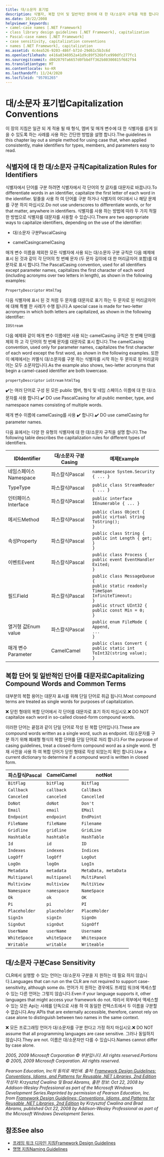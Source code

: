 ```yaml
---
title: 대/소문자 표기법
description: 식별자, 복합 단어 및 일반적인 용어에 대 한 대/소문자 규칙을 적용 합니다. .NET에서 대/소문자 구분이 작동 하는 방식을 이해 합니다.
ms.date: 10/22/2008
helpviewer_keywords:
- camel-case names [.NET Framework]
- class library design guidelines [.NET Framework], capitalization
- Pascal-case names [.NET Framework]
- case sensitivity, capitalization conventions
- names [.NET Framework], capitalization
ms.assetid: 4c4ea526-9203-486f-b72d-29d61c5b3c6d
ms.openlocfilehash: e416a8346952a41d9c89f526bfce990dfc277fc1
ms.sourcegitcommit: d8020797a6657d0fbbdff362b80300815f682f94
ms.translationtype: MT
ms.contentlocale: ko-KR
ms.lasthandoff: 11/24/2020
ms.locfileid: "95701265"
---
```

# <a name="capitalization-conventions"></a><span data-ttu-id="705e5-104">대/소문자 표기법</span><span class="sxs-lookup"><span data-stu-id="705e5-104">Capitalization Conventions</span></span>

<span data-ttu-id="705e5-105">이 장의 지침은 일관 되 게 적용 될 때 형식, 멤버 및 매개 변수에 대 한 식별자를 쉽게 읽을 수 있도록 하는 사례를 사용 하는 간단한 방법을 설명 합니다.</span><span class="sxs-lookup"><span data-stu-id="705e5-105">The guidelines in this chapter lay out a simple method for using case that, when applied consistently, make identifiers for types, members, and parameters easy to read.</span></span>

## <a name="capitalization-rules-for-identifiers"></a><span data-ttu-id="705e5-106">식별자에 대 한 대/소문자 규칙</span><span class="sxs-lookup"><span data-stu-id="705e5-106">Capitalization Rules for Identifiers</span></span>

 <span data-ttu-id="705e5-107">식별자에서 단어를 구분 하려면 식별자에서 각 단어의 첫 글자를 대문자로 바꿉니다.</span><span class="sxs-lookup"><span data-stu-id="705e5-107">To differentiate words in an identifier, capitalize the first letter of each word in the identifier.</span></span> <span data-ttu-id="705e5-108">밑줄을 사용 하 여 단어를 구분 하거나 식별자의 어디에서 나 해당 문제를 구분 하지 마십시오.</span><span class="sxs-lookup"><span data-stu-id="705e5-108">Do not use underscores to differentiate words, or for that matter, anywhere in identifiers.</span></span> <span data-ttu-id="705e5-109">식별자를 사용 하는 방법에 따라 두 가지 적절 한 방법으로 식별자를 대문자를 사용할 수 있습니다.</span><span class="sxs-lookup"><span data-stu-id="705e5-109">There are two appropriate ways to capitalize identifiers, depending on the use of the identifier:</span></span>

- <span data-ttu-id="705e5-110">대/소문자 구분</span><span class="sxs-lookup"><span data-stu-id="705e5-110">PascalCasing</span></span>

- <span data-ttu-id="705e5-111">camelCasing</span><span class="sxs-lookup"><span data-stu-id="705e5-111">camelCasing</span></span>

 <span data-ttu-id="705e5-112">매개 변수 이름을 제외한 모든 식별자에 사용 되는 대/소문자 구분 규칙은 다음 예제에 표시 된 것과 같이 각 단어의 첫 번째 문자 (두 문자 길이에 대 한 머리글자어 포함)를 대문자로 표시 합니다.</span><span class="sxs-lookup"><span data-stu-id="705e5-112">The PascalCasing convention, used for all identifiers except parameter names, capitalizes the first character of each word (including acronyms over two letters in length), as shown in the following examples:</span></span>

 `PropertyDescriptor`
 `HtmlTag`

 <span data-ttu-id="705e5-113">다음 식별자에 표시 된 것 처럼 두 문자를 대문자로 표기 하는 두 문자로 된 머리글자어에 대해 특별 한 사례가 수행 됩니다.</span><span class="sxs-lookup"><span data-stu-id="705e5-113">A special case is made for two-letter acronyms in which both letters are capitalized, as shown in the following identifier:</span></span>

 `IOStream`

 <span data-ttu-id="705e5-114">다음 예제와 같이 매개 변수 이름에만 사용 되는 camelCasing 규칙은 첫 번째 단어를 제외 하 고 각 단어의 첫 번째 문자를 대문자로 표시 합니다.</span><span class="sxs-lookup"><span data-stu-id="705e5-114">The camelCasing convention, used only for parameter names, capitalizes the first character of each word except the first word, as shown in the following examples.</span></span> <span data-ttu-id="705e5-115">또한이 예제에서는 카멜식 대/소문자를 구분 하는 식별자를 시작 하는 두 문자로 된 머리글자어는 모두 소문자입니다.</span><span class="sxs-lookup"><span data-stu-id="705e5-115">As the example also shows, two-letter acronyms that begin a camel-cased identifier are both lowercase.</span></span>

 `propertyDescriptor`
 `ioStream`
 `htmlTag`

 <span data-ttu-id="705e5-116">✔️는 여러 단어로 구성 된 모든 public 멤버, 형식 및 네임 스페이스 이름에 대 한 대/소문자를 사용 합니다.</span><span class="sxs-lookup"><span data-stu-id="705e5-116">✔️ DO use PascalCasing for all public member, type, and namespace names consisting of multiple words.</span></span>

 <span data-ttu-id="705e5-117">매개 변수 이름에 camelCasing를 사용 ✔️ 합니다.</span><span class="sxs-lookup"><span data-stu-id="705e5-117">✔️ DO use camelCasing for parameter names.</span></span>

 <span data-ttu-id="705e5-118">다음 표에서는 다양 한 유형의 식별자에 대 한 대/소문자 규칙을 설명 합니다.</span><span class="sxs-lookup"><span data-stu-id="705e5-118">The following table describes the capitalization rules for different types of identifiers.</span></span>

|<span data-ttu-id="705e5-119">ID</span><span class="sxs-lookup"><span data-stu-id="705e5-119">Identifier</span></span>|<span data-ttu-id="705e5-120">대/소문자 구분</span><span class="sxs-lookup"><span data-stu-id="705e5-120">Casing</span></span>|<span data-ttu-id="705e5-121">예제</span><span class="sxs-lookup"><span data-stu-id="705e5-121">Example</span></span>|
|----------------|------------|-------------|
|<span data-ttu-id="705e5-122">네임스페이스</span><span class="sxs-lookup"><span data-stu-id="705e5-122">Namespace</span></span>|<span data-ttu-id="705e5-123">파스칼식</span><span class="sxs-lookup"><span data-stu-id="705e5-123">Pascal</span></span>|`namespace System.Security { ... }`|
|<span data-ttu-id="705e5-124">Type</span><span class="sxs-lookup"><span data-stu-id="705e5-124">Type</span></span>|<span data-ttu-id="705e5-125">파스칼식</span><span class="sxs-lookup"><span data-stu-id="705e5-125">Pascal</span></span>|`public class StreamReader { ... }`|
|<span data-ttu-id="705e5-126">인터페이스</span><span class="sxs-lookup"><span data-stu-id="705e5-126">Interface</span></span>|<span data-ttu-id="705e5-127">파스칼식</span><span class="sxs-lookup"><span data-stu-id="705e5-127">Pascal</span></span>|`public interface IEnumerable { ... }`|
|<span data-ttu-id="705e5-128">메서드</span><span class="sxs-lookup"><span data-stu-id="705e5-128">Method</span></span>|<span data-ttu-id="705e5-129">파스칼식</span><span class="sxs-lookup"><span data-stu-id="705e5-129">Pascal</span></span>|`public class Object {` <br />  `public virtual string ToString();` <br /> `}`|
|<span data-ttu-id="705e5-130">속성</span><span class="sxs-lookup"><span data-stu-id="705e5-130">Property</span></span>|<span data-ttu-id="705e5-131">파스칼식</span><span class="sxs-lookup"><span data-stu-id="705e5-131">Pascal</span></span>|`public class String {` <br />  `public int Length { get; }` <br /> `}`|
|<span data-ttu-id="705e5-132">이벤트</span><span class="sxs-lookup"><span data-stu-id="705e5-132">Event</span></span>|<span data-ttu-id="705e5-133">파스칼식</span><span class="sxs-lookup"><span data-stu-id="705e5-133">Pascal</span></span>|`public class Process {` <br />  `public event EventHandler Exited;` <br /> `}`|
|<span data-ttu-id="705e5-134">필드</span><span class="sxs-lookup"><span data-stu-id="705e5-134">Field</span></span>|<span data-ttu-id="705e5-135">파스칼식</span><span class="sxs-lookup"><span data-stu-id="705e5-135">Pascal</span></span>|`public class MessageQueue {` <br />  `public static readonly TimeSpan` <br /> `InfiniteTimeout;` <br /> `}` <br /> `public struct UInt32 {` <br />  `public const Min = 0;` <br /> `}`|
|<span data-ttu-id="705e5-136">열거형 값</span><span class="sxs-lookup"><span data-stu-id="705e5-136">Enum value</span></span>|<span data-ttu-id="705e5-137">파스칼식</span><span class="sxs-lookup"><span data-stu-id="705e5-137">Pascal</span></span>|`public enum FileMode {` <br />  `Append,` <br />  `...` <br /> `}`|
|<span data-ttu-id="705e5-138">매개 변수</span><span class="sxs-lookup"><span data-stu-id="705e5-138">Parameter</span></span>|<span data-ttu-id="705e5-139">Camel</span><span class="sxs-lookup"><span data-stu-id="705e5-139">Camel</span></span>|`public class Convert {` <br />  `public static int ToInt32(string value);` <br /> `}`|

## <a name="capitalizing-compound-words-and-common-terms"></a><span data-ttu-id="705e5-140">복합 단어 및 일반적인 단어를 대문자로</span><span class="sxs-lookup"><span data-stu-id="705e5-140">Capitalizing Compound Words and Common Terms</span></span>

 <span data-ttu-id="705e5-141">대부분의 복합 용어는 대문자 표시를 위해 단일 단어로 취급 됩니다.</span><span class="sxs-lookup"><span data-stu-id="705e5-141">Most compound terms are treated as single words for purposes of capitalization.</span></span>

 <span data-ttu-id="705e5-142">❌ 닫힌 형태의 복합 단어에서 각 단어를 대문자로 표기 하지 마십시오.</span><span class="sxs-lookup"><span data-stu-id="705e5-142">❌ DO NOT capitalize each word in so-called closed-form compound words.</span></span>

 <span data-ttu-id="705e5-143">이러한 단어는 끝점과 같이 단일 단어로 작성 된 복합 단어입니다.</span><span class="sxs-lookup"><span data-stu-id="705e5-143">These are compound words written as a single word, such as endpoint.</span></span> <span data-ttu-id="705e5-144">대/소문자를 구분 하기 위해 폐쇄형 형식의 복합 단어를 단일 단어로 처리 합니다.</span><span class="sxs-lookup"><span data-stu-id="705e5-144">For the purpose of casing guidelines, treat a closed-form compound word as a single word.</span></span> <span data-ttu-id="705e5-145">현재 사전을 사용 하 여 복합 단어가 닫힌 형태로 작성 되었는지 확인 합니다.</span><span class="sxs-lookup"><span data-stu-id="705e5-145">Use a current dictionary to determine if a compound word is written in closed form.</span></span>

|<span data-ttu-id="705e5-146">파스칼식</span><span class="sxs-lookup"><span data-stu-id="705e5-146">Pascal</span></span>|<span data-ttu-id="705e5-147">Camel</span><span class="sxs-lookup"><span data-stu-id="705e5-147">Camel</span></span>|<span data-ttu-id="705e5-148">not</span><span class="sxs-lookup"><span data-stu-id="705e5-148">Not</span></span>|
|------------|-----------|---------|
|`BitFlag`|`bitFlag`|`Bitflag`|
|`Callback`|`callback`|`CallBack`|
|`Canceled`|`canceled`|`Cancelled`|
|`DoNot`|`doNot`|`Don't`|
|`Email`|`email`|`EMail`|
|`Endpoint`|`endpoint`|`EndPoint`|
|`FileName`|`fileName`|`Filename`|
|`Gridline`|`gridline`|`GridLine`|
|`Hashtable`|`hashtable`|`HashTable`|
|`Id`|`id`|`ID`|
|`Indexes`|`indexes`|`Indices`|
|`LogOff`|`logOff`|`LogOut`|
|`LogOn`|`logOn`|`LogIn`|
|`Metadata`|`metadata`|`MetaData, metaData`|
|`Multipanel`|`multipanel`|`MultiPanel`|
|`Multiview`|`multiview`|`MultiView`|
|`Namespace`|`namespace`|`NameSpace`|
|`Ok`|`ok`|`OK`|
|`Pi`|`pi`|`PI`|
|`Placeholder`|`placeholder`|`PlaceHolder`|
|`SignIn`|`signIn`|`SignOn`|
|`SignOut`|`signOut`|`SignOff`|
|`UserName`|`userName`|`Username`|
|`WhiteSpace`|`whiteSpace`|`Whitespace`|
|`Writable`|`writable`|`Writeable`|

## <a name="case-sensitivity"></a><span data-ttu-id="705e5-149">대/소문자 구분</span><span class="sxs-lookup"><span data-stu-id="705e5-149">Case Sensitivity</span></span>

 <span data-ttu-id="705e5-150">CLR에서 실행할 수 있는 언어는 대/소문자 구분을 지 원하는 데 필요 하지 않습니다.</span><span class="sxs-lookup"><span data-stu-id="705e5-150">Languages that can run on the CLR are not required to support case-sensitivity, although some do.</span></span> <span data-ttu-id="705e5-151">언어가 지 원하는 경우에도 프레임 워크에 액세스할 수 있는 다른 언어는 그렇지 않습니다.</span><span class="sxs-lookup"><span data-stu-id="705e5-151">Even if your language supports it, other languages that might access your framework do not.</span></span> <span data-ttu-id="705e5-152">따라서 외부에서 액세스할 수 있는 모든 Api는 사례를 단독으로 사용 하 여 동일한 컨텍스트에서 두 이름을 구분할 수 없습니다.</span><span class="sxs-lookup"><span data-stu-id="705e5-152">Any APIs that are externally accessible, therefore, cannot rely on case alone to distinguish between two names in the same context.</span></span>

 <span data-ttu-id="705e5-153">❌ 모든 프로그래밍 언어가 대/소문자를 구분 한다고 가정 하지 마십시오.</span><span class="sxs-lookup"><span data-stu-id="705e5-153">❌ DO NOT assume that all programming languages are case sensitive.</span></span> <span data-ttu-id="705e5-154">그러나 동일하지 않습니다.</span><span class="sxs-lookup"><span data-stu-id="705e5-154">They are not.</span></span> <span data-ttu-id="705e5-155">이름은 대/소문자만 다를 수 있습니다.</span><span class="sxs-lookup"><span data-stu-id="705e5-155">Names cannot differ by case alone.</span></span>

 <span data-ttu-id="705e5-156">*2005, 2009 Microsoft Corporation © 부분입니다. All rights reserved.*</span><span class="sxs-lookup"><span data-stu-id="705e5-156">*Portions © 2005, 2009 Microsoft Corporation. All rights reserved.*</span></span>

 <span data-ttu-id="705e5-157">*Pearson Education, Inc의 동의로 재인쇄. 출처: [Framework Design Guidelines: Conventions, Idioms, and Patterns for Reusable .NET Libraries, 2nd Edition](https://www.informit.com/store/framework-design-guidelines-conventions-idioms-and-9780321545619) 작성자: Krzysztof Cwalina 및 Brad Abrams, 출판 정보: Oct 22, 2008 by Addison-Wesley Professional as part of the Microsoft Windows Development Series.*</span><span class="sxs-lookup"><span data-stu-id="705e5-157">*Reprinted by permission of Pearson Education, Inc. from [Framework Design Guidelines: Conventions, Idioms, and Patterns for Reusable .NET Libraries, 2nd Edition](https://www.informit.com/store/framework-design-guidelines-conventions-idioms-and-9780321545619) by Krzysztof Cwalina and Brad Abrams, published Oct 22, 2008 by Addison-Wesley Professional as part of the Microsoft Windows Development Series.*</span></span>

## <a name="see-also"></a><span data-ttu-id="705e5-158">참조</span><span class="sxs-lookup"><span data-stu-id="705e5-158">See also</span></span>

- [<span data-ttu-id="705e5-159">프레임 워크 디자인 지침</span><span class="sxs-lookup"><span data-stu-id="705e5-159">Framework Design Guidelines</span></span>](index.md)
- [<span data-ttu-id="705e5-160">명명 지침</span><span class="sxs-lookup"><span data-stu-id="705e5-160">Naming Guidelines</span></span>](naming-guidelines.md)
